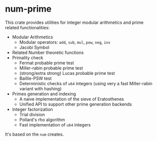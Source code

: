 # num-prime

This crate provides utilities for integer modular arithmetics and prime related functionalities:
- Modular Arithmetics
  - Modular operators: `add`, `sub`, `mul`, `pow`, `neg`, `inv`
  - Jacobi Symbol
- Related Number theoretic functions
- Primality check
  - Fermat probable prime test
  - Miller-rabin probable prime test
  - (strong/extra strong) Lucas probable prime test
  - Baillie-PSW test
  - Deterministic checks of `u64` integers (using very a fast Miller-rabin variant with hashing)
- Primes generation and indexing
  - A naive implementation of the sieve of Eratosthenes
  - Unified API to support other prime generation backends
- Integer factorization
  - Trial division
  - Pollard's rho algorithm
  - Fast implementation of `u64` integers

It's based on the `num` creates.
